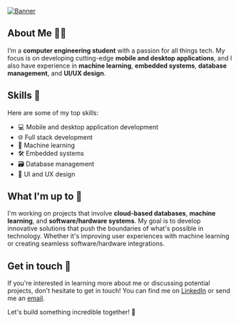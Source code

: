 [![Banner](https://user-images.githubusercontent.com/55541726/221504061-696d62e8-0530-4b07-a42f-5d67793d7d9b.gif)](https://github.com/jonsonkurt)


## About Me 🧑‍💻

I’m a **computer engineering student** with a passion for all things tech. My focus is on developing cutting-edge **mobile and desktop applications**, and I also have experience in **machine learning**, **embedded systems**, **database management**, and **UI/UX design**.

## Skills 🚀

Here are some of my top skills:

- 💻 Mobile and desktop application development
- 🌐 Full stack development
- 🤖 Machine learning
- 🛠️ Embedded systems
- 🗃️ Database management
- 🎨 UI and UX design

## What I'm up to 🤔

I'm working on projects that involve **cloud-based databases**, **machine learning**, and **software/hardware systems**. My goal is to develop innovative solutions that push the boundaries of what's possible in technology. Whether it's improving user experiences with machine learning or creating seamless software/hardware integrations.

## Get in touch 📩

If you're interested in learning more about me or discussing potential projects, don't hesitate to get in touch! You can find me on [LinkedIn](https://www.linkedin.com/in/kurt-jalen-jonson-149874137) or send me an [email](mailto:kurtjalen.jonson@cvsu.edu.ph).

Let's build something incredible together! 🚀
